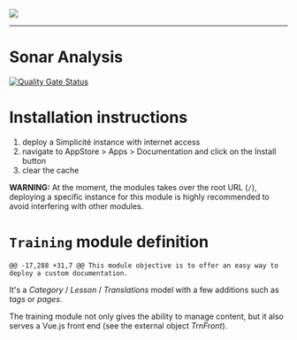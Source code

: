 ![](https://docs.simplicite.io//logos/logo250.png)
* * *

Sonar Analysis
====================

[![Quality Gate Status](https://sonarcloud.io/api/project_badges/measure?project=simplicitesoftware_module-training&metric=alert_status)](https://sonarcloud.io/summary/new_code?id=simplicitesoftware_module-training)

Installation instructions
====================

1. deploy a Simplicité instance with internet access
2. navigate to AppStore > Apps > Documentation and click on the Install button
3. clear the cache

**WARNING:** At the moment, the modules takes over the root URL (`/`), deploying a specific instance for this module is highly recommended to avoid interfering with other modules.

`Training` module definition
============================

	@@ -17,288 +31,7 @@ This module objective is to offer an easy way to deploy a custom documentation.
It's a *Category* / *Lesson* / *Translations* model with a few additions such as *tags* or *pages*.

The training module not only gives the ability to manage content, but it also serves a Vue.js front end (see the external object *TrnFront*).